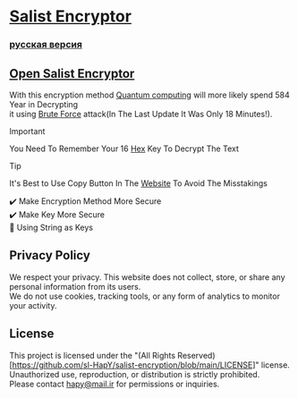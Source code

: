 # [**Salist Encryptor**](https://sl-hapy.github.io/salist-encryption/)

### [русская версия](Russki.md)

## [Open Salist Encryptor](https://sl-hapy.github.io/salist-encryption/)

With this encryption method [Quantum computing](https://en.wikipedia.org/wiki/Quantum_computing) will more likely spend 584 Year in Decrypting\
it using [Brute Force](https://en.wikipedia.org/wiki/Brute-force_attack)
attack(In The Last Update It Was Only 18 Minutes!).
> [!IMPORTANT]
> You Need To Remember Your 16 [Hex](https://en.wikipedia.org/wiki/Hexadecimal) Key To Decrypt The Text

> [!TIP]
> It's Best to Use Copy Button In The [Website](https://sl-hapy.github.io/salist-encryption/) To Avoid The Misstakings

✔️ Make Encryption Method More Secure\
✔️ Make Key More Secure\
🔴 Using String as Keys

## Privacy Policy
We respect your privacy. This website does not collect, store, or share any personal information from its users.  
We do not use cookies, tracking tools, or any form of analytics to monitor your activity.  

## License
This project is licensed under the "(All Rights Reserved)[https://github.com/sl-HapY/salist-encryption/blob/main/LICENSE]" license.  
Unauthorized use, reproduction, or distribution is strictly prohibited.  
Please contact hapy@mail.ir for permissions or inquiries.
